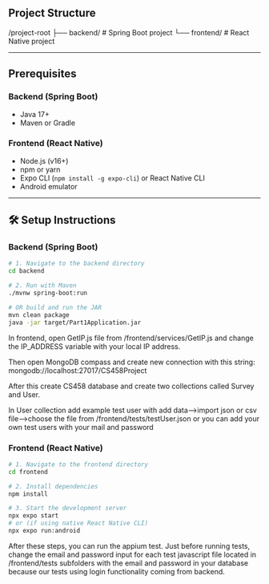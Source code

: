 ## Project Structure
/project-root ├── backend/ # Spring Boot project └── frontend/ # React Native project

---
## Prerequisites

### Backend (Spring Boot)
- Java 17+
- Maven or Gradle

### Frontend (React Native)
- Node.js (v16+)
- npm or yarn
- Expo CLI (`npm install -g expo-cli`) or React Native CLI
- Android emulator
---
## 🛠️ Setup Instructions

### Backend (Spring Boot)
```bash
# 1. Navigate to the backend directory
cd backend

# 2. Run with Maven
./mvnw spring-boot:run

# OR build and run the JAR
mvn clean package
java -jar target/Part1Application.jar
```
In frontend, open GetIP.js file from /frontend/services/GetIP.js and change the IP_ADDRESS variable
with your local IP address.

Then open MongoDB compass and create new connection with this string: mongodb://localhost:27017/CS458Project

After this create CS458 database and create two collections called Survey and User.

In User collection add example test user with add data-->import json or csv file-->choose the file from /frontend/tests/testUser.json or you can add your own test users with your mail and password

### Frontend (React Native)
```bash
# 1. Navigate to the frontend directory
cd frontend

# 2. Install dependencies
npm install

# 3. Start the development server
npx expo start
# or (if using native React Native CLI)
npx expo run:android
```

After these steps, you can run the appium test. Just before running tests, change the email and password input for each test javascript file located in /frontend/tests subfolders with the email and password in your database because our tests using login functionality coming from backend.


